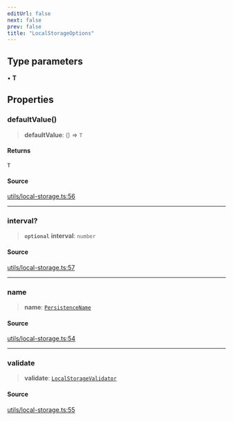 ```yaml
---
editUrl: false
next: false
prev: false
title: "LocalStorageOptions"
---
```


## Type parameters

• **T**

## Properties

### defaultValue()

> **defaultValue**: () => `T`

#### Returns

`T`

#### Source

[utils/local-storage.ts:56](https://github.com/nodenogg-in/alpha-p2p/blob/265a0e2/packages/statekit/src/utils/local-storage.ts#L56)

***

### interval?

> **`optional`** **interval**: `number`

#### Source

[utils/local-storage.ts:57](https://github.com/nodenogg-in/alpha-p2p/blob/265a0e2/packages/statekit/src/utils/local-storage.ts#L57)

***

### name

> **name**: [`PersistenceName`](../type-aliases/PersistenceName.md)

#### Source

[utils/local-storage.ts:54](https://github.com/nodenogg-in/alpha-p2p/blob/265a0e2/packages/statekit/src/utils/local-storage.ts#L54)

***

### validate

> **validate**: [`LocalStorageValidator`](../type-aliases/LocalStorageValidator.md)

#### Source

[utils/local-storage.ts:55](https://github.com/nodenogg-in/alpha-p2p/blob/265a0e2/packages/statekit/src/utils/local-storage.ts#L55)
